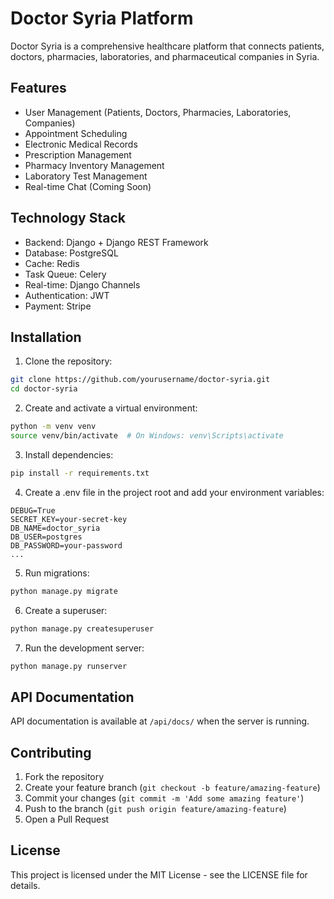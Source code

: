 # Doctor Syria Platform

Doctor Syria is a comprehensive healthcare platform that connects patients, doctors, pharmacies, laboratories, and pharmaceutical companies in Syria.

## Features

- User Management (Patients, Doctors, Pharmacies, Laboratories, Companies)
- Appointment Scheduling
- Electronic Medical Records
- Prescription Management
- Pharmacy Inventory Management
- Laboratory Test Management
- Real-time Chat (Coming Soon)

## Technology Stack

- Backend: Django + Django REST Framework
- Database: PostgreSQL
- Cache: Redis
- Task Queue: Celery
- Real-time: Django Channels
- Authentication: JWT
- Payment: Stripe

## Installation

1. Clone the repository:
```bash
git clone https://github.com/yourusername/doctor-syria.git
cd doctor-syria
```

2. Create and activate a virtual environment:
```bash
python -m venv venv
source venv/bin/activate  # On Windows: venv\Scripts\activate
```

3. Install dependencies:
```bash
pip install -r requirements.txt
```

4. Create a .env file in the project root and add your environment variables:
```
DEBUG=True
SECRET_KEY=your-secret-key
DB_NAME=doctor_syria
DB_USER=postgres
DB_PASSWORD=your-password
...
```

5. Run migrations:
```bash
python manage.py migrate
```

6. Create a superuser:
```bash
python manage.py createsuperuser
```

7. Run the development server:
```bash
python manage.py runserver
```

## API Documentation

API documentation is available at `/api/docs/` when the server is running.

## Contributing

1. Fork the repository
2. Create your feature branch (`git checkout -b feature/amazing-feature`)
3. Commit your changes (`git commit -m 'Add some amazing feature'`)
4. Push to the branch (`git push origin feature/amazing-feature`)
5. Open a Pull Request

## License

This project is licensed under the MIT License - see the LICENSE file for details.
